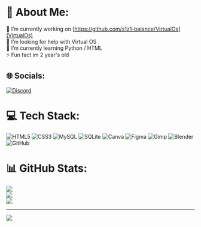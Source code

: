 # 💫 About Me:
🔭 I’m currently working on [https://github.com/s1z1-balance/VirtualOs](VirtualOs)<br>🤝 I’m looking for help with Virtual OS<br>🌱 I’m currently learning Python / HTML<br>⚡ Fun fact im 2 year's old


## 🌐 Socials:
[![Discord](https://img.shields.io/badge/Discord-%237289DA.svg?logo=discord&logoColor=white)](https://discord.gg/moonforgoten) 

# 💻 Tech Stack:
![HTML5](https://img.shields.io/badge/html5-%23E34F26.svg?style=for-the-badge&logo=html5&logoColor=white) ![CSS3](https://img.shields.io/badge/css3-%231572B6.svg?style=for-the-badge&logo=css3&logoColor=white) ![MySQL](https://img.shields.io/badge/mysql-4479A1.svg?style=for-the-badge&logo=mysql&logoColor=white) ![SQLite](https://img.shields.io/badge/sqlite-%2307405e.svg?style=for-the-badge&logo=sqlite&logoColor=white) ![Canva](https://img.shields.io/badge/Canva-%2300C4CC.svg?style=for-the-badge&logo=Canva&logoColor=white) ![Figma](https://img.shields.io/badge/figma-%23F24E1E.svg?style=for-the-badge&logo=figma&logoColor=white) ![Gimp](https://img.shields.io/badge/Gimp-657D8B?style=for-the-badge&logo=gimp&logoColor=FFFFFF) ![Blender](https://img.shields.io/badge/blender-%23F5792A.svg?style=for-the-badge&logo=blender&logoColor=white) ![GitHub](https://img.shields.io/badge/github-%23121011.svg?style=for-the-badge&logo=github&logoColor=white)
# 📊 GitHub Stats:
![](https://github-readme-stats.vercel.app/api?username=s1z1-balance&theme=dark&hide_border=false&include_all_commits=true&count_private=false)<br/>
![](https://nirzak-streak-stats.vercel.app/?user=s1z1-balance&theme=dark&hide_border=false)<br/>
![](https://github-readme-stats.vercel.app/api/top-langs/?username=s1z1-balance&theme=dark&hide_border=false&include_all_commits=true&count_private=false&layout=compact)

---
[![](https://visitcount.itsvg.in/api?id=s1z1-balance&icon=0&color=8)](https://visitcount.itsvg.in)

<!-- Proudly created with GPRM ( https://gprm.itsvg.in ) -->
